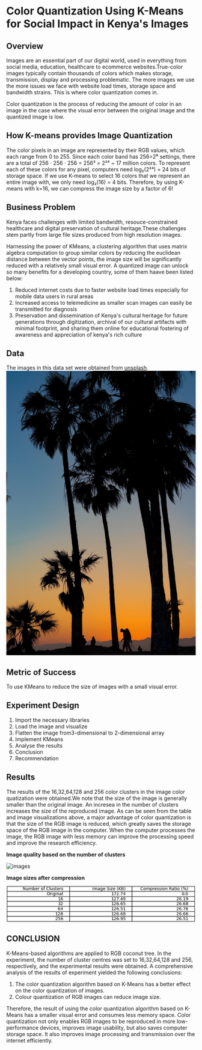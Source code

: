 # Color Quantization Using K-Means for Social Impact in Kenya's Images

##  Overview
Images are an essential part of our digital world, used in everything from social media, education, healthcare to ecommerce websites.True-color images typically contain thousands of colors which makes storage, transmission, display and processing problematic. The  more images we use the more issues we face with website load times, storage space and bandwidth strains. This is where color quantization comes in.

Color quantization is the process of reducing the amount of color in an image in the case where the visual error between the original image and the quantized image is low.

## How K-means provides Image Quantization
The color pixels in an image are represented by their RGB values, which each range from 0 to 255. Since each color band has 256=2⁸ settings, there are a total of 256 ⋅ 256 ⋅ 256 = 256³ = 2²⁴ ~ 17 million colors. To represent each of these colors for any pixel, computers need log₂(2²⁴) = 24 bits of storage space. If we use K-means to select 16 colors that we represent an entire image with, we only need log₂(16) = 4 bits. Therefore, by using K-means with k=16, we can compress the image size by a factor of 6!

## Business Problem
Kenya faces challenges with limited bandwidth, resouce-constrained healthcare and digital preservation of cultural heritage.These challenges stem partly from large file sizes produced from high resolution images.

Harnessing the power of KMeans, a clustering algorithm that uses matrix algebra computation to group similar colors by  reducing the euclidean distance between the vector points, the image size will be significantly reduced with a relatively small visual error. A quantized image can unlock so many benefits for a developing country, some of them haave been listed below:

1. Reduced internet costs due to faster website load times especially for mobile data users in rural areas</li>
2. Increased access to telemedicine as smaller scan images can easily be transmitted for diagnosis</li>
3. Preservation and dissemination of Kenya's cultural heritage for future generations through digitization, archival of our cultural artifacts with minimal footprint, and sharing them online for educational fostering of awareness and appreciation of kenya's rich culture

        
## Data
The images in this data set were obtained from <a href="https://unsplash.com/">unsplash</a>.
![coconut](DATA/coconut.jpg)


        
## Metric of Success
To use KMeans to reduce the size of images with a small visual error.
        
## Experiment Design
1. Import the necessary libraries
2. Load the image and visualize
3. Flatten the image from3-dimensional to 2-dimensional array
4. Implement KMeans
5. Analyse the results
6. Conclusion
7. Recommendation

        
## Results

The results of the 16,32,64,128 and 256 color clusters in the image color quatization were obtained.We note that the size of the image is generally smaller than the original image. An incresea in the number of clusters increases the size of the reproduced image. As can be seen from the table and image visualizations above, a major advantage of color quantization is that the size of the RGB image is reduced, which greatly saves the storage space of the RGB image in the computer. When the computer processes the image, the RGB image with less memory can improve the processing speed and improve the research efficiency.
        
**Image quality based on the number of clusters**

![images](kmeans_compression_comparison.png)
        
**Image sizes after compression**


![compression](image_size.png)
        
## CONCLUSION
K-Means-based algorithms are applied to RGB coconut tree. In the experiment, the number of cluster centres was set to 16,32,64,128 and 256, respectively, and the experimental results were obtained. A comprehensive analysis of the results of experiment yielded the following conclusions: 
1. The color quantization algorithm based on K-Means has a better effect on the color quantization of images. 
2. Colour quantization of RGB images can reduce image size. 

Therefore, the result of using the color quantization algorithm based on K-Means has a smaller visual error and consumes less memory space. Color quantization not only enables RGB images to be reproduced in more low-performance devices, improves image usability, but also saves computer storage space. It also improves image processing and transmission over the internet efficiently.

        
        
        
